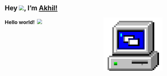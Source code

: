 ## Hey <img src="https://github.com/TheDudeThatCode/TheDudeThatCode/blob/master/Assets/Hi.gif" width="29px">, I’m [Akhil!](https://github.com/akhil4898) 



<img align="right" alt="PC GIF" src="https://github.com/TheDudeThatCode/TheDudeThatCode/blob/master/Assets/PC.gif" width="190" />

###  **Hello world!** &nbsp;<img src="https://github.com/TheDudeThatCode/TheDudeThatCode/blob/master/Assets/Earth.gif" width="24px">

<!---
akhil4898/akhil4898 is a ✨ special ✨ repository because its `README.md` (this file) appears on your GitHub profile.
You can click the Preview link to take a look at your changes.
--->
